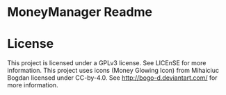 # MoneyManager Readme

# License
This project is licensed under a GPLv3 license. See LICEnSE for more information.
This project uses icons (Money Glowing Icon) from Mihaiciuc Bogdan licensed under CC-by-4.0. See http://bogo-d.deviantart.com/ for more information.